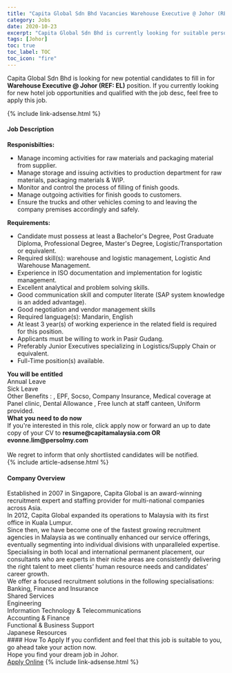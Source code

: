 ```yaml
---
title: "Capita Global Sdn Bhd Vacancies Warehouse Executive @ Johor (REF: EL)" 
category: Jobs 
date: 2020-10-23 
excerpt: "Capita Global Sdn Bhd is currently looking for suitable person to fill in the Warehouse Executive @ Johor (REF: EL) which positioned at Johor" 
tags: [Johor] 
toc: true 
toc_label: TOC 
toc_icon: "fire" 
--- 
```


<p>Capita Global Sdn Bhd is looking for new potential candidates to fill in for <b>Warehouse Executive @ Johor (REF: EL)</b> position. If you currently looking for new hotel job opportunities and qualified with the job desc, feel free to apply this job.
</p>{% include link-adsense.html %} 
<div><div><h4>Job Description</h4></div><div><div><span><div><div><strong>Responisbilties:</strong></div><ul><li>Manage incoming activities for raw materials and packaging material from supplier.</li><li>Manage storage and issuing activities to production department for raw materials, packaging materials &amp; WIP.</li><li>Monitor and control the process of filling of finish goods.</li><li>Manage outgoing activities for finish goods to customers.</li><li>Ensure the trucks and other vehicles coming to and leaving the company premises accordingly and safely.</li></ul><div><strong>Requirements:</strong></div><ul><li>Candidate must possess at least a Bachelor's Degree, Post Graduate Diploma, Professional Degree, Master's Degree, Logistic/Transportation or equivalent.</li><li>Required skill(s): warehouse and logistic management, Logistic And Warehouse Management.</li><li>Experience in ISO documentation and implementation for logistic management.</li><li>Excellent analytical and problem solving skills.</li><li>Good communication skill and computer literate (SAP system knowledge is an added advantage).</li><li>Good negotiation and vendor management skills</li><li>Required language(s): Mandarin, English</li><li>At least 3 year(s) of working experience in the related field is required for this position.</li><li>Applicants must be willing to work in Pasir Gudang.</li><li>Preferably Junior Executives specializing in Logistics/Supply Chain or equivalent.</li><li>Full-Time position(s) available.</li></ul><div><strong>You will be entitled</strong><br>Annual Leave&#160;<br>Sick Leave&#160; &#160; &#160;<br>Other Benefits : , EPF, Socso, Company Insurance, Medical coverage at Panel clinic, Dental Allowance , Free lunch at staff canteen, Uniform provided.</div><div><strong>What you need to do now</strong><br>If you're interested in this role, click apply now or forward an up to date copy of your CV to <strong>resume@capitamalaysia.com OR evonne.lim@persolmy.com</strong></div><div><br>We regret to inform that only shortlisted candidates will be notified.</div></div></span></div></div></div> 
{% include article-adsense.html %} 
<div><div><h4>Company Overview</h4></div><div><div><span><div><div><div>Established in 2007 in Singapore, Capita Global is an award-winning recruitment expert and staffing provider for multi-national companies across Asia.</div><div>In 2012, Capita Global expanded its operations to Malaysia with its first office in Kuala Lumpur.&#160;</div>Since then, we have become one of the fastest growing recruitment agencies in Malaysia as we continually enhanced our service offerings, eventually segmenting into individual divisions with unparalleled expertise.<div>Specialising in both local and international permanent placement, our consultants who are experts in their niche areas are consistently delivering the right talent to meet clients&#8217; human resource needs and candidates&#8217; career growth.</div><div>We offer a focused recruitment solutions in the following specialisations:</div><div>Banking, Finance and Insurance<br>Shared Services<br>Engineering<br>Information Technology &amp; Telecommunications<br>Accounting &amp; Finance<br>Functional &amp; Business Support<br>Japanese Resources</div></div></div></span></div></div></div> 
#### How To Apply 
If you confident and feel that this job is suitable to you, go ahead take your action now. <br/> 
Hope you find your dream job in Johor. <br/> 
<a href="https://www.jobstreet.com.my/en/job/warehouse-executive-@-johor-ref:-el-4410580?jobId=jobstreet-my-job-4410580" class="btn btn--info" target="_blank" rel="nofollow noopenner">Apply Online</a> 
{% include link-adsense.html %} 